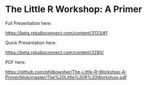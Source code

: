 # The Little R Workshop: A Primer

Full Presentation here:

https://beta.rstudioconnect.com/content/3133/#1

Quick Presentation here:

https://beta.rstudioconnect.com/content/3280/

PDF here:

https://github.com/philbowsher/The-Little-R-Workshop-A-Primer/blob/master/The%20Little%20R%20Workshop.pdf